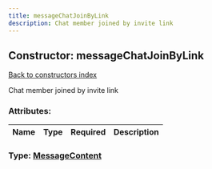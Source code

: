 ```yaml
---
title: messageChatJoinByLink
description: Chat member joined by invite link
---
```

## Constructor: messageChatJoinByLink  
[Back to constructors index](index.md)



Chat member joined by invite link

### Attributes:

| Name     |    Type       | Required | Description |
|----------|---------------|----------|-------------|



### Type: [MessageContent](../types/MessageContent.md)


